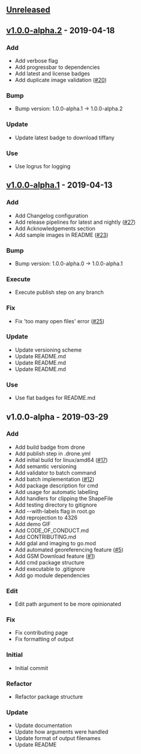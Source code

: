 <a name="unreleased"></a>
## [Unreleased]


<a name="v1.0.0-alpha.2"></a>
## [v1.0.0-alpha.2] - 2019-04-18
### Add
- Add verbose flag
- Add progressbar to dependencies
- Add latest and license badges
- Add duplicate image validation ([#20](https://github.com/thinkingmachines/tiffany/issues/20))

### Bump
- Bump version: 1.0.0-alpha.1 → 1.0.0-alpha.2

### Update
- Update latest badge to download tiffany

### Use
- Use logrus for logging


<a name="v1.0.0-alpha.1"></a>
## [v1.0.0-alpha.1] - 2019-04-13
### Add
- Add Changelog configuration
- Add release pipelines for latest and nightly ([#27](https://github.com/thinkingmachines/tiffany/issues/27))
- Add Acknowledgements section
- Add sample images in README ([#23](https://github.com/thinkingmachines/tiffany/issues/23))

### Bump
- Bump version: 1.0.0-alpha.0 → 1.0.0-alpha.1

### Execute
- Execute publish step on any branch

### Fix
- Fix 'too many open files' error ([#25](https://github.com/thinkingmachines/tiffany/issues/25))

### Update
- Update versioning scheme
- Update README.md
- Update README.md
- Update README.md

### Use
- Use flat badges for README.md


<a name="v1.0.0-alpha"></a>
## v1.0.0-alpha - 2019-03-29
### Add
- Add build badge from drone
- Add publish step in .drone.yml
- Add initial build for linux/amd64 ([#17](https://github.com/thinkingmachines/tiffany/issues/17))
- Add semantic versioning
- Add validator to batch command
- Add batch implementation ([#12](https://github.com/thinkingmachines/tiffany/issues/12))
- Add package description for cmd
- Add usage for automatic labelling
- Add handlers for clipping the ShapeFile
- Add testing directory to gitignore
- Add --with-labels flag in root.go
- Add reprojection to 4326
- Add demo GIF
- Add CODE_OF_CONDUCT.md
- Add CONTRIBUTING.md
- Add gdal and imaging to go.mod
- Add automated georeferencing feature ([#5](https://github.com/thinkingmachines/tiffany/issues/5))
- Add GSM Download feature ([#1](https://github.com/thinkingmachines/tiffany/issues/1))
- Add cmd package structure
- Add executable to .gitignore
- Add go module dependencies

### Edit
- Edit path argument to be more opinionated

### Fix
- Fix contributing page
- Fix formatting of output

### Initial
- Initial commit

### Refactor
- Refactor package structure

### Update
- Update documentation
- Update how arguments were handled
- Update format of output filenames
- Update README


[Unreleased]: https://github.com/thinkingmachines/tiffany/compare/v1.0.0-alpha.2...HEAD
[v1.0.0-alpha.2]: https://github.com/thinkingmachines/tiffany/compare/v1.0.0-alpha.1...v1.0.0-alpha.2
[v1.0.0-alpha.1]: https://github.com/thinkingmachines/tiffany/compare/v1.0.0-alpha...v1.0.0-alpha.1
